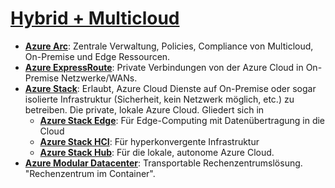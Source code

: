 # [Hybrid + Multicloud]

* **[Azure Arc]**: Zentrale Verwaltung, Policies, Compliance
    von Multicloud, On-Premise und Edge Ressourcen.
* **[Azure ExpressRoute]**: Private Verbindungen
    von der Azure Cloud in On-Premise Netzwerke/WANs.
* **[Azure Stack]**: Erlaubt, Azure Cloud Dienste auf
    On-Premise oder sogar isolierte Infrastruktur (Sicherheit, kein Netzwerk
    möglich, etc.) zu betreiben. Die private, lokale Azure Cloud. Gliedert
    sich in
  * **[Azure Stack Edge]**: Für Edge-Computing mit Datenübertragung in die
      Cloud
  * **[Azure Stack HCI]**: Für hyperkonvergente Infrastruktur
  * **[Azure Stack Hub]**: Für die lokale, autonome Azure Cloud.
* **[Azure Modular Datacenter]**: Transportable Rechenzentrumslösung.
    "Rechenzentrum im Container".

[Hybrid + Multicloud]: https://azure.microsoft.com/de-de/services/#hybrid-multicloud
[Azure Arc]: https://azure.microsoft.com/de-de/services/azure-arc/
[Azure ExpressRoute]: https://azure.microsoft.com/de-de/services/expressroute/
[Azure Stack]: https://azure.microsoft.com/de-de/overview/azure-stack/
[Azure Stack Edge]: https://azure.microsoft.com/de-de/products/azure-stack/edge/
[Azure Stack HCI]: https://azure.microsoft.com/de-de/products/azure-stack/hci/
[Azure Stack Hub]: https://azure.microsoft.com/de-de/products/azure-stack/hub/
[Azure Modular Datacenter]: https://azure.microsoft.com/de-de/products/azure-modular-datacenter/
